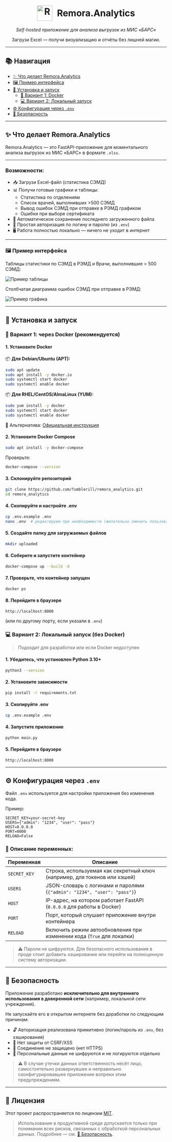 <div align="center">

<h1 align="center">
  <img src="static/favicon.png" alt="Remora logo" width="48" style="vertical-align: middle; display: inline-block; margin-right: 8px;" />
  <span style="vertical-align: middle;">Remora.Analytics</span>
</h1>

<p><i>Self-hosted приложение для анализа выгрузок из МИС «БАРС»</i></p>
<p>Загрузи Excel — получи визуализацию и отчёты без лишней магии.</p>

</div>

---

## 📚 Навигация

- [✨ Что делает Remora.Analytics](#-что-делает-remoraanalytics)
- [🖼️ Пример интерфейса](#️-пример-интерфейса)
- [🚀 Установка и запуск](#-установка-и-запуск)
  - [🐳 Вариант 1: Docker](#-вариант-1-через-docker-рекомендуется)
  - [💻 Вариант 2: Локальный запуск](#-вариант-2-локальный-запуск-без-docker)
- [⚙️ Конфигурация через `.env`](#️-конфигурация-через-env)
- [🔐 Безопасность](#-безопасность)

---

## ✨ Что делает Remora.Analytics

Remora.Analytics — это FastAPI-приложение для моментального анализа выгрузок из МИС «БАРС» в формате `.xlsx`.

---

### Возможности:

- 📥 Загрузи Excel-файл (статистика СЭМД)
- 📊 Получи готовые графики и таблицы:
  - Статистика по отделениям
  - Список врачей, выполнивших >500 СЭМД
  - Вывод ошибок СЭМД при отправке в РЭМД графиком
  - Ошибки при выборе сертификата
- 💾 Автоматическое сохранение последнего загруженного файла
- 🔐 Простая авторизация по логину и паролю (из `.env`)
- 🖥 Работа полностью локально — ничего не уходит в интернет

---

### 🖼️ Пример интерфейса

Таблицы статистики по СЭМД в РЭМД и Врачи, выполнившие > 500 СЭМД:

![Пример таблицы](docs/screenshots/tables.png)

Столбчатая диаграмма ошибок СЭМД при отправке в РЭМД:

![Пример графика](docs/screenshots/bar_chart.png)

---

## 🚀 Установка и запуск

### 🐳 Вариант 1: через Docker (рекомендуется)

#### 1. Установите Docker

📦 **Для Debian/Ubuntu (APT):**

```bash
sudo apt update
sudo apt install -y docker.io
sudo systemctl start docker
sudo systemctl enable docker
```

📦 **Для RHEL/CentOS/AlmaLinux (YUM):**

```bash
sudo yum install -y docker
sudo systemctl start docker
sudo systemctl enable docker
```

📖 Альтернатива: [Официальная инструкция](https://docs.docker.com/engine/install)

#### 2. Установите Docker Compose

```bash
sudo apt install -y docker-compose
```

Проверьте:

```bash
docker-compose --version
```

#### 3. Склонируйте репозиторий

```bash
git clone https://github.com/fumblerill/remora_analytics.git
cd remora_analytics
```

#### 4. Скопируйте и настройте .env

```bash
cp .env.example .env
nano .env  # редактируем при необходимости (желательно сменить пользователей) (Ctrl + O — сохранить, Ctrl + X — выйти)
```

#### 5. Создайте папку для загружаемых файлов

```bash
mkdir uploaded
```

#### 6. Соберите и запустите контейнер

```bash
docker-compose up --build -d
```

#### 7. Проверьте, что контейнер запущен

```bash
docker ps
```

#### 8. Перейдите в браузере

```
http://localhost:8000
```

(или по другому порту, если указали в `.env`)

### 💻 Вариант 2: Локальный запуск (без Docker)

> Подходит для разработки или если Docker недоступен

#### 1. Убедитесь, что установлен Python 3.10+

```bash
python3 --version
```

#### 2. Установите зависимости

```bash
pip install -r requirements.txt
```

#### 3. Скопируйте .env

```bash
cp .env.example .env
```

#### 4. Запустите приложение

```bash
python main.py
```

#### 5. Перейдите в браузере

```
http://localhost:8000
```

---

## ⚙️ Конфигурация через `.env`

Файл `.env` используется для настройки приложения без изменения кода.

Пример:

```env
SECRET_KEY=your-secret-key
USERS={"admin": "1234", "user": "pass"}
HOST=0.0.0.0
PORT=8000
RELOAD=False
```

### 🔑 Описание переменных:

| Переменная   | Описание                                                                 |
|--------------|--------------------------------------------------------------------------|
| `SECRET_KEY` | Строка, используемая как секретный ключ (например, для токенов или хэшей) |
| `USERS`      | JSON-словарь с логинами и паролями (`{"admin": "1234", "user": "pass"}`) |
| `HOST`       | IP-адрес, на котором работает FastAPI (`0.0.0.0` для работы в Docker)    |
| `PORT`       | Порт, который слушает приложение внутри контейнера                       |
| `RELOAD`     | Включить режим автообновления при изменении кода (`True` для локалки)    |

> ⚠️ Пароли не шифруются. Для безопасного использования в проде стоит добавить хэширование или перейти на полноценную систему авторизации.

---

## 🔐 Безопасность

Приложение разработано **исключительно для внутреннего использования в доверенной сети** (например, локальной сети учреждения).

Не запускайте его в открытом интернете без доработки по следующим причинам:

- 🔓 Авторизация реализована примитивно (логин/пароль из `.env`, без хэширования)
- 🔐 Нет защиты от CSRF/XSS
- 📡 Соединение не защищено (нет HTTPS)
- 🧾 Персональные данные не шифруются и не логируются отдельно

> ⚠️ В случае утечки данных ответственность несёт лицо, самостоятельно развернувшее и неправильно сконфигурировавшее приложение вопреки этим предупреждениям.

---

## 📜 Лицензия

Этот проект распространяется по лицензии [MIT](LICENSE).

> Использование в продуктивной среде допускается только при понимании всех рисков, связанных с обработкой персональных данных. Подробнее — см. [🔐 Безопасность](#-безопасность).